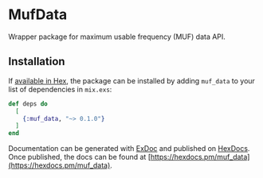 # MufData

Wrapper package for maximum usable frequency (MUF) data API.

## Installation

If [available in Hex](https://hex.pm/docs/publish), the package can be installed
by adding `muf_data` to your list of dependencies in `mix.exs`:

```elixir
def deps do
  [
    {:muf_data, "~> 0.1.0"}
  ]
end
```

Documentation can be generated with [ExDoc](https://github.com/elixir-lang/ex_doc)
and published on [HexDocs](https://hexdocs.pm). Once published, the docs can
be found at [https://hexdocs.pm/muf_data](https://hexdocs.pm/muf_data).

